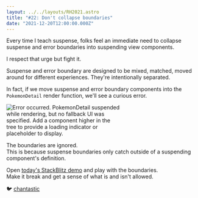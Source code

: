 ```yaml
---
layout: ../../layouts/RH2021.astro
title: "#22: Don't collapse boundaries"
date: "2021-12-20T12:00:00.000Z"
---
```


Every time I teach suspense, folks feel an immediate need to collapse suspense and error boundaries into suspending view components.

I respect that urge but fight it.

Suspense and error boundary are designed to be mixed, matched, moved around for different experiences. They're intentionally separated.

In fact, if we move suspense and error boundary components into the `PokemonDetail` render function, we'll see a curious error.

<div data-prose style="max-width: 300px">

![Error occurred. PokemonDetail suspended while rendering, but no fallback UI was specified. Add a <Suspense fallback=...> component higher in the tree to provide a loading indicator or placeholder to display.](/assets/img/2021/suspense-fallback-error.png)

</div>

The boundaries are ignored.  
This is because suspense boundaries only catch outside of a suspending component's definition.

Open [today's StackBlitz demo](https://stackblitz.com/edit/react-n7n1xq?file=src/App.js) and play with the boundaries.  
Make it break and get a sense of what is and isn't allowed.

🐦 [chantastic](https://chan.dev/twitter)